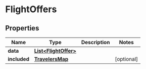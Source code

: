 

# FlightOffers


## Properties

| Name | Type | Description | Notes |
|------------ | ------------- | ------------- | -------------|
|**data** | [**List&lt;FlightOffer&gt;**](FlightOffer.md) |  |  |
|**included** | [**TravelersMap**](TravelersMap.md) |  |  [optional] |




